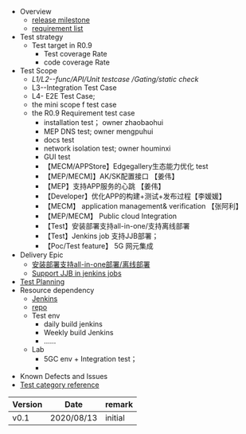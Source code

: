 - Overview
    - [release milestone](https://gitee.com/edgegallery/community/blob/master/TSC/Release/v0.9/%E7%89%88%E6%9C%AC%E8%AE%A1%E5%88%92.md)
    - [requirement list](https://gitee.com/edgegallery/community/blob/master/TSC/Release/v0.9/%E7%89%88%E6%9C%AC%E9%9C%80%E6%B1%82.md)
- Test strategy
    - Test target in R0.9
        - Test coverage Rate
        - code coverage Rate
- Test Scope
    - _L1/L2--func/API/Unit testcase /Gating/static check_
    - L3--Integration Test Case
    - L4- E2E Test Case;
    - the mini scope f test case
    - the R0.9 Requirement test case 
        - installation test；  owner zhaobaohui
        - MEP DNS test;  owner mengpuhui  
        - docs test
        - network isolation test; owner houminxi
        - GUI test
        - 【MECM/APPStore】Edgegallery生态能力优化 test
        - 【MEP/MECM]】AK/SK配置接口   【姜伟】
        - 【MEP】支持APP服务的心跳      【姜伟】
        - 【Developer】优化APP的构建+测试+发布过程【李媛媛】
        - 【MECM】 application management& verification 【张阿利】
        - 【MEP/MECM】 Public cloud Integration
        - 【Test】安装部署支持all-in-one/支持离线部署
        - 【Test】Jenkins job 支持JJB部署；
        - 【Poc/Test feature】 5G 网元集成      
- Delivery Epic
    - [安装部署支持all-in-one部署/离线部署](https://gitee.com/edgegallery/community/blob/master/Architecture%20WG/Requirements/v0.9/Support%20offline%20installation%20in%20one-click-deploy%20scripts.md)
    - [Support JJB in jenkins jobs](https://gitee.com/edgegallery/community/blob/master/Architecture%20WG/Requirements/v0.9/Support%20JJB%20in%20jenkins%20jobs.md)
- [Test Planning](https://gitee.com/edgegallery/community/blob/master/Test%20WG/Test%20Release/Test%20WG%20%20R0.9%20Release%20milestone.md)
- Resource dependency
    - [Jenkins](http://jenkins.edgegallery.org/)
    - [repo](https://gitee.com/EdgeGallery_group/integration-testing)
    - Test env
        - daily build jenkins
        - Weekly build Jenkins
        - ......
    - Lab
        - 5GC env + Integration test；
        -
- Known Defects and Issues
- [Test category reference](https://gitee.com/edgegallery/community/blob/master/Test%20WG/Test%20Category/Edgeggallery_Test_Cateory.md)

| Version | Date       | remark  |
|---------|------------|---------|
| v0.1    | 2020/08/13 | initial |
